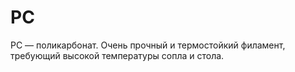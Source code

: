 # PC

PC — поликарбонат. Очень прочный и термостойкий филамент, требующий высокой температуры сопла и стола.
